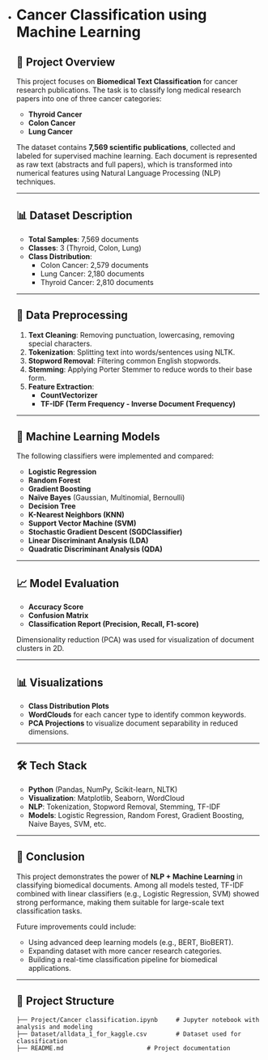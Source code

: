 - # Cancer Classification using Machine Learning

  ## 📌 Project Overview

  This project focuses on **Biomedical Text Classification** for cancer research publications. The task is to classify long medical research papers into one of three cancer categories:

  - **Thyroid Cancer**
  - **Colon Cancer**
  - **Lung Cancer**

  The dataset contains **7,569 scientific publications**, collected and labeled for supervised machine learning. Each document is represented as raw text (abstracts and full papers), which is transformed into numerical features using Natural Language Processing (NLP) techniques.

  ------
  
  ## 📊 Dataset Description
  
  - **Total Samples**: 7,569 documents
  - **Classes**: 3 (Thyroid, Colon, Lung)
  - **Class Distribution**:
    - Colon Cancer: 2,579 documents
    - Lung Cancer: 2,180 documents
    - Thyroid Cancer: 2,810 documents
  
  ------
  
  ## 🔎 Data Preprocessing
  
  1. **Text Cleaning**: Removing punctuation, lowercasing, removing special characters.
  2. **Tokenization**: Splitting text into words/sentences using NLTK.
  3. **Stopword Removal**: Filtering common English stopwords.
  4. **Stemming**: Applying Porter Stemmer to reduce words to their base form.
  5. **Feature Extraction**:
     - **CountVectorizer**
     - **TF-IDF (Term Frequency - Inverse Document Frequency)**

  ------

  ## 🤖 Machine Learning Models
  
  The following classifiers were implemented and compared:
  
  - **Logistic Regression**
  - **Random Forest**
  - **Gradient Boosting**
  - **Naïve Bayes** (Gaussian, Multinomial, Bernoulli)
  - **Decision Tree**
  - **K-Nearest Neighbors (KNN)**
  - **Support Vector Machine (SVM)**
  - **Stochastic Gradient Descent (SGDClassifier)**
  - **Linear Discriminant Analysis (LDA)**
  - **Quadratic Discriminant Analysis (QDA)**
  
  ------
  
  ## 📈 Model Evaluation
  
  - **Accuracy Score**
  - **Confusion Matrix**
  - **Classification Report (Precision, Recall, F1-score)**
  
  Dimensionality reduction (PCA) was used for visualization of document clusters in 2D.
  
  ------

  ## 📊 Visualizations
  
  - **Class Distribution Plots**
  - **WordClouds** for each cancer type to identify common keywords.
  - **PCA Projections** to visualize document separability in reduced dimensions.

  ------
  
  ## 🛠️ Tech Stack

  - **Python** (Pandas, NumPy, Scikit-learn, NLTK)
  - **Visualization**: Matplotlib, Seaborn, WordCloud
  - **NLP**: Tokenization, Stopword Removal, Stemming, TF-IDF
  - **Models**: Logistic Regression, Random Forest, Gradient Boosting, Naive Bayes, SVM, etc.
  
  ------
  
  ## 🚀 Conclusion
  
  This project demonstrates the power of **NLP + Machine Learning** in classifying biomedical documents. Among all models tested, TF-IDF combined with linear classifiers (e.g., Logistic Regression, SVM) showed strong performance, making them suitable for large-scale text classification tasks.
  
  Future improvements could include:
  
  - Using advanced deep learning models (e.g., BERT, BioBERT).
  - Expanding dataset with more cancer research categories.
  - Building a real-time classification pipeline for biomedical applications.
  
  ------
  
  ## 📂 Project Structure
  
  ```
  ├── Project/Cancer classification.ipynb     # Jupyter notebook with analysis and modeling
  ├── Dataset/alldata_1_for_kaggle.csv        # Dataset used for classification
  ├── README.md                       # Project documentation
  ```
